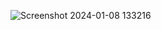 ![Screenshot 2024-01-08 133216](https://github.com/Harshchauhan29626/Generate-a-Random-Number/assets/150172292/8e4dcfaf-a316-47b7-a858-4fceebeb4b2b)
